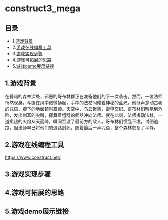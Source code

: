 # construct3_mega

## 目录
- 1.[游戏背景](#游戏背景)
- 2.[游戏在线编程工具](#游戏在线编程工具)
- 3.[游戏实现步骤](#游戏实现步骤)
- 4.[游戏可拓展的思路](#游戏可拓展的思路)
- 5.[游戏demo展示链接](#游戏demo展示链接)

## 1.游戏背景
在昏暗的森林深处，邪恶的哥布林群正在准备他们的下一次袭击。然而，一位法师悄然现身，斗篷在风中微微扬起，手中的法杖闪耀着神秘的蓝光。他低声念动古老的咒语，脚下的地面顿时震颤。天空中，乌云聚集，雷电交织。哥布林们察觉到危险，发出刺耳的尖叫，挥舞着粗糙的武器冲向法师。就在此刻，法师挥动法杖，一道炙热的火焰从天而降，瞬间吞没了最前方的敌人。哥布林们慌乱不堪，试图逃跑，但法师早已将他们的退路封死。随着最后一声咒语，整个森林恢复了平静。

## 2.游戏在线编程工具
https://www.construct.net/

## 3.游戏实现步骤

## 4.游戏可拓展的思路

## 5.游戏demo展示链接
